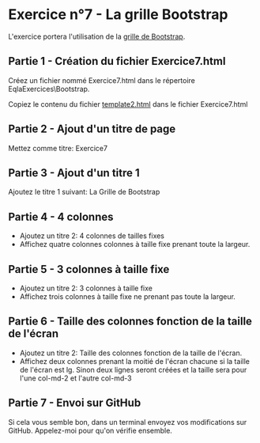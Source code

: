 # Exercice n°7 - La grille Bootstrap
L'exercice portera l'utilisation de la [grille de Bootstrap](/Theorie/README.md#xi-la-grille-bootstrap).

## Partie 1 - Création du fichier Exercice7.html
Créez un fichier nommé Exercice7.html dans le répertoire EqlaExercices\Bootstrap.  

Copiez le contenu du fichier [template2.html](/Exercices/Templates/template2.html?raw=1) dans le fichier Exercice7.html
## Partie 2 - Ajout d'un titre de page
Mettez comme titre: Exercice7

## Partie 3 - Ajout d'un titre 1
Ajoutez le titre 1 suivant: La Grille de Bootstrap

## Partie 4 - 4 colonnes
- Ajoutez un titre 2: 4 colonnes de tailles fixes
- Affichez quatre colonnes colonnes à taille fixe prenant toute la largeur.

## Partie 5 - 3 colonnes à taille fixe
- Ajoutez un titre 2: 3 colonnes à taille fixe
- Affichez trois colonnes à taille fixe ne prenant pas toute la largeur.

## Partie 6 - Taille des colonnes fonction de la taille de l'écran
- Ajoutez un titre 2: Taille des colonnes fonction de la taille de l'écran.
- Affichez deux colonnes prenant la moitié de l'écran chacune si la taille de l'écran est lg. Sinon deux lignes seront créées et la taille sera pour l'une col-md-2 et l'autre col-md-3

## Partie 7 - Envoi sur GitHub
Si cela vous semble bon, dans un terminal envoyez vos modifications sur GitHub.
Appelez-moi pour qu'on vérifie ensemble.